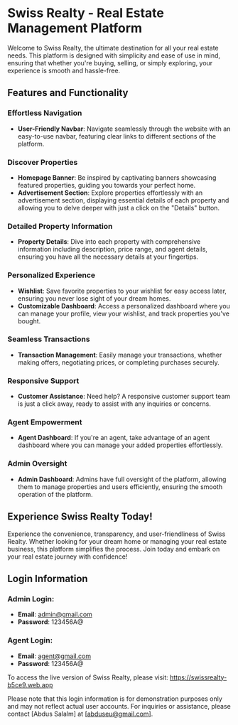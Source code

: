 # Swiss Realty - Real Estate Management Platform

Welcome to Swiss Realty, the ultimate destination for all your real estate needs. This platform is designed with simplicity and ease of use in mind, ensuring that whether you're buying, selling, or simply exploring, your experience is smooth and hassle-free.

## Features and Functionality

### Effortless Navigation
- **User-Friendly Navbar**: Navigate seamlessly through the website with an easy-to-use navbar, featuring clear links to different sections of the platform.

### Discover Properties
- **Homepage Banner**: Be inspired by captivating banners showcasing featured properties, guiding you towards your perfect home.
- **Advertisement Section**: Explore properties effortlessly with an advertisement section, displaying essential details of each property and allowing you to delve deeper with just a click on the "Details" button.

### Detailed Property Information
- **Property Details**: Dive into each property with comprehensive information including description, price range, and agent details, ensuring you have all the necessary details at your fingertips.

### Personalized Experience
- **Wishlist**: Save favorite properties to your wishlist for easy access later, ensuring you never lose sight of your dream homes.
- **Customizable Dashboard**: Access a personalized dashboard where you can manage your profile, view your wishlist, and track properties you've bought.

### Seamless Transactions
- **Transaction Management**: Easily manage your transactions, whether making offers, negotiating prices, or completing purchases securely.

### Responsive Support
- **Customer Assistance**: Need help? A responsive customer support team is just a click away, ready to assist with any inquiries or concerns.

### Agent Empowerment
- **Agent Dashboard**: If you're an agent, take advantage of an agent dashboard where you can manage your added properties effortlessly.

### Admin Oversight
- **Admin Dashboard**: Admins have full oversight of the platform, allowing them to manage properties and users efficiently, ensuring the smooth operation of the platform.

## Experience Swiss Realty Today!

Experience the convenience, transparency, and user-friendliness of Swiss Realty. Whether looking for your dream home or managing your real estate business, this platform simplifies the process. Join today and embark on your real estate journey with confidence!

## Login Information

### Admin Login:
- **Email**: admin@gmail.com
- **Password**: 123456A@

### Agent Login:
- **Email**: agent@gmail.com
- **Password**: 123456A@

To access the live version of Swiss Realty, 
please visit: https://swissrealty-b5ce9.web.app


Please note that this login information is for demonstration purposes only and may not reflect actual user accounts. For inquiries or assistance, please contact [Abdus Salalm] at [abduseu@gmail.com].
